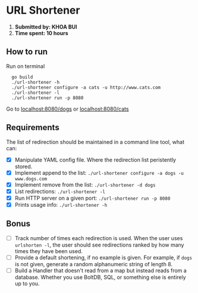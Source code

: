 # URL Shortener
1. **Submitted by: KHOA BUI**
2. **Time spent: 10 hours**

## How to run
Run on terminal
```
  go build
  ./url-shortener -h
  ./url-shortener configure -a cats -u http://www.cats.com
  ./url-shortener -l
  ./url-shortener run -p 8080
```
Go to [localhost:8080/dogs](localhost:8080/dogs) or [localhost:8080/cats](localhost:8080/cats)

## Requirements
The list of redirection should be maintained in a command line tool, what can:
- [x] Manipulate YAML config file. Where the redirection list peristently stored.
- [x] Implement append to the list: `./url-shortener configure -a dogs -u www.dogs.com` 
- [x] Implement remove from the list: `./url-shortener -d dogs`
- [x] List redirections: `./url-shortener -l`
- [x] Run HTTP server on a given port: `./url-shortener run -p 8080`
- [x] Prints usage info: `./url-shortener -h`

## Bonus
- [ ] Track number of times each redirection is used. When the user uses `urlshorten -l`, the user should see redirections ranked by how many times they have been used.
- [ ] Provide a default shortening, if no example is given. For example, if `dogs` is not given, generate a random alphanumeric string of length 8.
- [ ] Build a Handler that doesn't read from a map but instead reads from a database. Whether you use BoltDB, SQL, or something else is entirely up to you.

